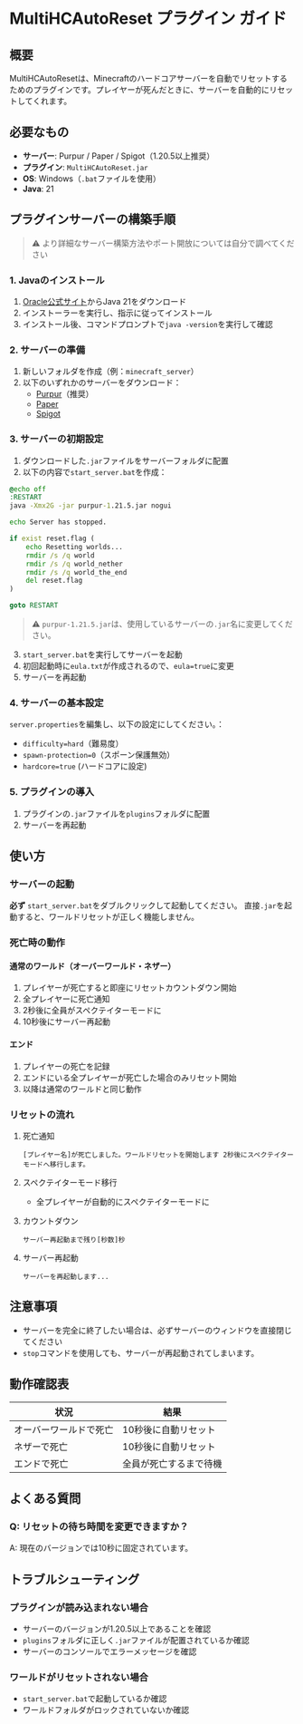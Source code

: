 # MultiHCAutoReset プラグイン ガイド

## 概要
MultiHCAutoResetは、Minecraftのハードコアサーバーを自動でリセットするためのプラグインです。プレイヤーが死んだときに、サーバーを自動的にリセットしてくれます。

## 必要なもの
- **サーバー**: Purpur / Paper / Spigot（1.20.5以上推奨）
- **プラグイン**: `MultiHCAutoReset.jar`
- **OS**: Windows（`.bat`ファイルを使用）
- **Java**: 21

## プラグインサーバーの構築手順

> ⚠️ より詳細なサーバー構築方法やポート開放については自分で調べてください

### 1. Javaのインストール
1. [Oracle公式サイト](https://www.oracle.com/java/technologies/downloads/)からJava 21をダウンロード
2. インストーラーを実行し、指示に従ってインストール
3. インストール後、コマンドプロンプトで`java -version`を実行して確認

### 2. サーバーの準備
1. 新しいフォルダを作成（例：`minecraft_server`）
2. 以下のいずれかのサーバーをダウンロード：
    - [Purpur](https://purpurmc.org/downloads)（推奨）
    - [Paper](https://papermc.io/downloads)
    - [Spigot](https://getbukkit.org/download/spigot)

### 3. サーバーの初期設定
1. ダウンロードした`.jar`ファイルをサーバーフォルダに配置
2. 以下の内容で`start_server.bat`を作成：

```bat
@echo off
:RESTART
java -Xmx2G -jar purpur-1.21.5.jar nogui

echo Server has stopped.

if exist reset.flag (
    echo Resetting worlds...
    rmdir /s /q world
    rmdir /s /q world_nether
    rmdir /s /q world_the_end
    del reset.flag
)

goto RESTART
```

> ⚠️ `purpur-1.21.5.jar`は、使用しているサーバーの`.jar`名に変更してください。

3. `start_server.bat`を実行してサーバーを起動
4. 初回起動時に`eula.txt`が作成されるので、`eula=true`に変更
5. サーバーを再起動

### 4. サーバーの基本設定
`server.properties`を編集し、以下の設定にしてください。：
- `difficulty=hard`（難易度）
- `spawn-protection=0`（スポーン保護無効）
- `hardcore=true` (ハードコアに設定)


### 5. プラグインの導入
1. プラグインの`.jar`ファイルを`plugins`フォルダに配置
2. サーバーを再起動


## 使い方

### サーバーの起動
**必ず** `start_server.bat`をダブルクリックして起動してください。
直接`.jar`を起動すると、ワールドリセットが正しく機能しません。

### 死亡時の動作

#### 通常のワールド（オーバーワールド・ネザー）
1. プレイヤーが死亡すると即座にリセットカウントダウン開始
2. 全プレイヤーに死亡通知
3. 2秒後に全員がスペクテイターモードに
4. 10秒後にサーバー再起動

#### エンド
1. プレイヤーの死亡を記録
2. エンドにいる全プレイヤーが死亡した場合のみリセット開始
3. 以降は通常のワールドと同じ動作

### リセットの流れ
1. 死亡通知
   ```
   [プレイヤー名]が死亡しました。ワールドリセットを開始します 2秒後にスペクテイターモードへ移行します。
   ```

2. スペクテイターモード移行
    - 全プレイヤーが自動的にスペクテイターモードに

3. カウントダウン
   ```
   サーバー再起動まで残り[秒数]秒
   ```

4. サーバー再起動
   ```
   サーバーを再起動します...
   ```

## 注意事項
- サーバーを完全に終了したい場合は、必ずサーバーのウィンドウを直接閉じてください
- `stop`コマンドを使用しても、サーバーが再起動されてしまいます。

## 動作確認表

| 状況 | 結果 |
|------|------|
| オーバーワールドで死亡 | 10秒後に自動リセット |
| ネザーで死亡 | 10秒後に自動リセット |
| エンドで死亡 | 全員が死亡するまで待機 |

## よくある質問

### Q: リセットの待ち時間を変更できますか？
A: 現在のバージョンでは10秒に固定されています。


## トラブルシューティング

### プラグインが読み込まれない場合
- サーバーのバージョンが1.20.5以上であることを確認
- `plugins`フォルダに正しく`.jar`ファイルが配置されているか確認
- サーバーのコンソールでエラーメッセージを確認

### ワールドがリセットされない場合
- `start_server.bat`で起動しているか確認
- ワールドフォルダがロックされていないか確認 